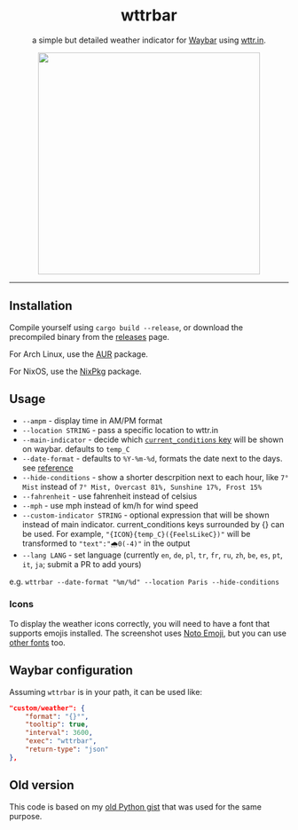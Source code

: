 <h1 align="center">
wttrbar
</h1>

<p align="center">
a simple but detailed weather indicator for <a href="https://github.com/Alexays/Waybar/">Waybar</a> using <a href="https://wttr.in/">wttr.in</a>.
</p>
<p align="center">
<img src="https://user-images.githubusercontent.com/55081/232401699-b8345fe0-ffce-4353-b51b-615389153448.png" height="400">
</p>
<hr />

## Installation

Compile yourself using `cargo build --release`, or download the precompiled binary from the [releases](https://github.com/bjesus/wttrbar/releases) page.

For Arch Linux, use the [AUR](https://aur.archlinux.org/packages/wttrbar) package.

For NixOS, use the [NixPkg](https://github.com/NixOS/nixpkgs/blob/master/pkgs/applications/misc/wttrbar/default.nix) package.

## Usage

- `--ampm` - display time in AM/PM format
- `--location STRING` - pass a specific location to wttr.in
- `--main-indicator` - decide which [`current_conditions` key](https://wttr.in/?format=j1) will be shown on waybar. defaults to `temp_C`
- `--date-format` - defaults to `%Y-%m-%d`, formats the date next to the days. see [reference](https://docs.rs/chrono/latest/chrono/format/strftime/index.html)
- `--hide-conditions` - show a shorter descrpition next to each hour, like `7° Mist` instead of `7° Mist, Overcast 81%, Sunshine 17%, Frost 15%`
- `--fahrenheit` - use fahrenheit instead of celsius
- `--mph` - use mph instead of km/h for wind speed
- `--custom-indicator STRING` - optional expression that will be shown instead of main indicator. current_conditions keys surrounded by {} can be used. For example, `"{ICON}{temp_C}({FeelsLikeC})"` will be transformed to `"text":"🌧️0(-4)"` in the output
- `--lang LANG` - set language (currently `en`, `de`, `pl`, `tr`, `fr`, `ru`, `zh`, `be`, `es`, `pt`, `it`, `ja`; submit a PR to add yours)

e.g. `wttrbar --date-format "%m/%d" --location Paris --hide-conditions`

### Icons

To display the weather icons correctly, you will need to have a font that supports emojis installed. The screenshot uses [Noto Emoji](https://github.com/googlefonts/noto-emoji), but you can use [other fonts](https://wiki.archlinux.org/title/fonts#Emoji_and_symbols) too.

## Waybar configuration

Assuming `wttrbar` is in your path, it can be used like:

```json
"custom/weather": {
    "format": "{}°",
    "tooltip": true,
    "interval": 3600,
    "exec": "wttrbar",
    "return-type": "json"
},
```

## Old version

This code is based on my [old Python gist](https://gist.github.com/bjesus/f8db49e1434433f78e5200dc403d58a3) that was used for the same purpose.
